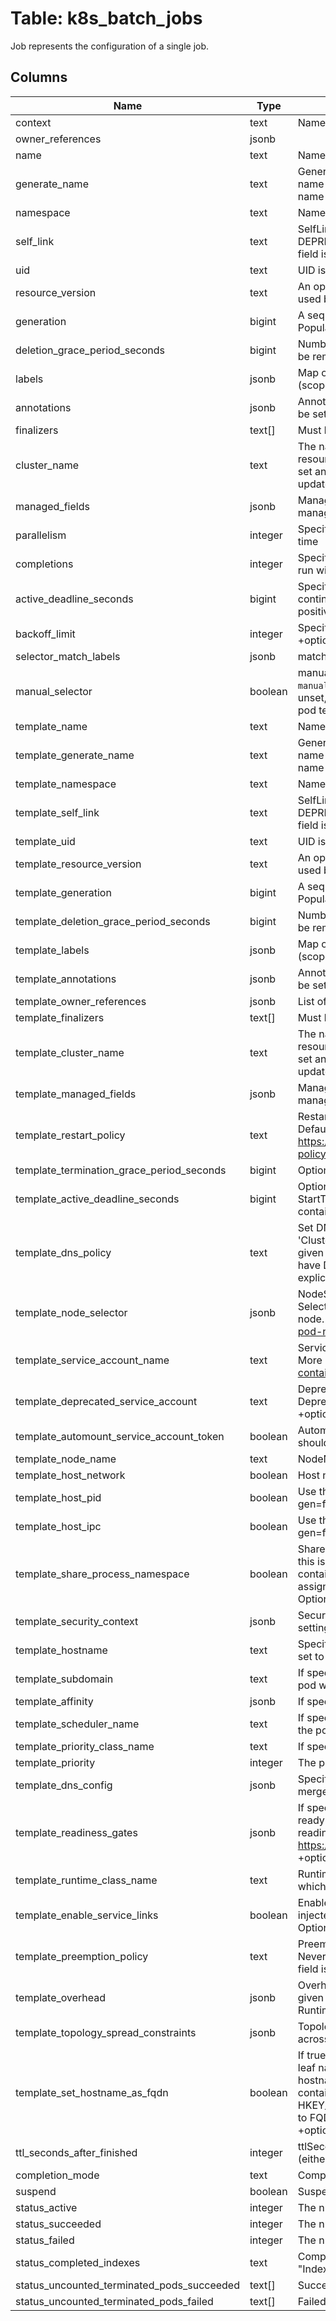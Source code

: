 
# Table: k8s_batch_jobs
Job represents the configuration of a single job.
## Columns
| Name        | Type           | Description  |
| ------------- | ------------- | -----  |
|context|text|Name of the context from k8s configuration.|
|owner_references|jsonb||
|name|text|Name must be unique within a namespace|
|generate_name|text|GenerateName is an optional prefix, used by the server, to generate a unique name ONLY IF the Name field has not been provided. If this field is used, the name returned to the client will be different than the name passed|
|namespace|text|Namespace defines the space within which each name must be unique|
|self_link|text|SelfLink is a URL representing this object. Populated by the system. Read-only.  DEPRECATED Kubernetes will stop propagating this field in 1.20 release and the field is planned to be removed in 1.21 release. +optional|
|uid|text|UID is the unique in time and space value for this object|
|resource_version|text|An opaque value that represents the internal version of this object that can be used by clients to determine when objects have changed|
|generation|bigint|A sequence number representing a specific generation of the desired state. Populated by the system|
|deletion_grace_period_seconds|bigint|Number of seconds allowed for this object to gracefully terminate before it will be removed from the system|
|labels|jsonb|Map of string keys and values that can be used to organize and categorize (scope and select) objects|
|annotations|jsonb|Annotations is an unstructured key value map stored with a resource that may be set by external tools to store and retrieve arbitrary metadata|
|finalizers|text[]|Must be empty before the object is deleted from the registry|
|cluster_name|text|The name of the cluster which the object belongs to. This is used to distinguish resources with same name and namespace in different clusters. This field is not set anywhere right now and apiserver is going to ignore it if set in create or update request. +optional|
|managed_fields|jsonb|ManagedFields maps workflow-id and version to the set of fields that are managed by that workflow|
|parallelism|integer|Specifies the maximum desired number of pods the job should run at any given time|
|completions|integer|Specifies the desired number of successfully finished pods the job should be run with|
|active_deadline_seconds|bigint|Specifies the duration in seconds relative to the startTime that the job may be continuously active before the system tries to terminate it; value must be positive integer|
|backoff_limit|integer|Specifies the number of retries before marking this job failed. Defaults to 6 +optional|
|selector_match_labels|jsonb|matchLabels is a map of {key,value} pairs|
|manual_selector|boolean|manualSelector controls generation of pod labels and pod selectors. Leave `manualSelector` unset unless you are certain what you are doing. When false or unset, the system pick labels unique to this job and appends those labels to the pod template|
|template_name|text|Name must be unique within a namespace|
|template_generate_name|text|GenerateName is an optional prefix, used by the server, to generate a unique name ONLY IF the Name field has not been provided. If this field is used, the name returned to the client will be different than the name passed|
|template_namespace|text|Namespace defines the space within which each name must be unique|
|template_self_link|text|SelfLink is a URL representing this object. Populated by the system. Read-only.  DEPRECATED Kubernetes will stop propagating this field in 1.20 release and the field is planned to be removed in 1.21 release. +optional|
|template_uid|text|UID is the unique in time and space value for this object|
|template_resource_version|text|An opaque value that represents the internal version of this object that can be used by clients to determine when objects have changed|
|template_generation|bigint|A sequence number representing a specific generation of the desired state. Populated by the system|
|template_deletion_grace_period_seconds|bigint|Number of seconds allowed for this object to gracefully terminate before it will be removed from the system|
|template_labels|jsonb|Map of string keys and values that can be used to organize and categorize (scope and select) objects|
|template_annotations|jsonb|Annotations is an unstructured key value map stored with a resource that may be set by external tools to store and retrieve arbitrary metadata|
|template_owner_references|jsonb|List of objects depended by this object|
|template_finalizers|text[]|Must be empty before the object is deleted from the registry|
|template_cluster_name|text|The name of the cluster which the object belongs to. This is used to distinguish resources with same name and namespace in different clusters. This field is not set anywhere right now and apiserver is going to ignore it if set in create or update request. +optional|
|template_managed_fields|jsonb|ManagedFields maps workflow-id and version to the set of fields that are managed by that workflow|
|template_restart_policy|text|Restart policy for all containers within the pod. One of Always, OnFailure, Never. Default to Always. More info: https://kubernetes.io/docs/concepts/workloads/pods/pod-lifecycle/#restart-policy +optional|
|template_termination_grace_period_seconds|bigint|Optional duration in seconds the pod needs to terminate gracefully|
|template_active_deadline_seconds|bigint|Optional duration in seconds the pod may be active on the node relative to StartTime before the system will actively try to mark it failed and kill associated containers. Value must be a positive integer. +optional|
|template_dns_policy|text|Set DNS policy for the pod. Defaults to "ClusterFirst". Valid values are 'ClusterFirstWithHostNet', 'ClusterFirst', 'Default' or 'None'. DNS parameters given in DNSConfig will be merged with the policy selected with DNSPolicy. To have DNS options set along with hostNetwork, you have to specify DNS policy explicitly to 'ClusterFirstWithHostNet'. +optional|
|template_node_selector|jsonb|NodeSelector is a selector which must be true for the pod to fit on a node. Selector which must match a node's labels for the pod to be scheduled on that node. More info: https://kubernetes.io/docs/concepts/configuration/assign-pod-node/ +optional +mapType=atomic|
|template_service_account_name|text|ServiceAccountName is the name of the ServiceAccount to use to run this pod. More info: https://kubernetes.io/docs/tasks/configure-pod-container/configure-service-account/ +optional|
|template_deprecated_service_account|text|DeprecatedServiceAccount is a depreciated alias for ServiceAccountName. Deprecated: Use serviceAccountName instead. +k8s:conversion-gen=false +optional|
|template_automount_service_account_token|boolean|AutomountServiceAccountToken indicates whether a service account token should be automatically mounted. +optional|
|template_node_name|text|NodeName is a request to schedule this pod onto a specific node|
|template_host_network|boolean|Host networking requested for this pod|
|template_host_pid|boolean|Use the host's pid namespace. Optional: Default to false. +k8s:conversion-gen=false +optional|
|template_host_ipc|boolean|Use the host's ipc namespace. Optional: Default to false. +k8s:conversion-gen=false +optional|
|template_share_process_namespace|boolean|Share a single process namespace between all of the containers in a pod. When this is set containers will be able to view and signal processes from other containers in the same pod, and the first process in each container will not be assigned PID 1. HostPID and ShareProcessNamespace cannot both be set. Optional: Default to false. +k8s:conversion-gen=false +optional|
|template_security_context|jsonb|SecurityContext holds pod-level security attributes and common container settings. Optional: Defaults to empty|
|template_hostname|text|Specifies the hostname of the Pod If not specified, the pod's hostname will be set to a system-defined value. +optional|
|template_subdomain|text|If specified, the fully qualified Pod hostname will be "<hostname>.<subdomain>.<pod namespace>.svc.<cluster domain>". If not specified, the pod will not have a domainname at all. +optional|
|template_affinity|jsonb|If specified, the pod's scheduling constraints +optional|
|template_scheduler_name|text|If specified, the pod will be dispatched by specified scheduler. If not specified, the pod will be dispatched by default scheduler. +optional|
|template_priority_class_name|text|If specified, indicates the pod's priority|
|template_priority|integer|The priority value|
|template_dns_config|jsonb|Specifies the DNS parameters of a pod. Parameters specified here will be merged to the generated DNS configuration based on DNSPolicy. +optional|
|template_readiness_gates|jsonb|If specified, all readiness gates will be evaluated for pod readiness. A pod is ready when all its containers are ready AND all conditions specified in the readiness gates have status equal to "True" More info: https://git.k8s.io/enhancements/keps/sig-network/580-pod-readiness-gates +optional|
|template_runtime_class_name|text|RuntimeClassName refers to a RuntimeClass object in the node.k8s.io group, which should be used to run this pod|
|template_enable_service_links|boolean|EnableServiceLinks indicates whether information about services should be injected into pod's environment variables, matching the syntax of Docker links. Optional: Defaults to true. +optional|
|template_preemption_policy|text|PreemptionPolicy is the Policy for preempting pods with lower priority. One of Never, PreemptLowerPriority. Defaults to PreemptLowerPriority if unset. This field is beta-level, gated by the NonPreemptingPriority feature-gate. +optional|
|template_overhead|jsonb|Overhead represents the resource overhead associated with running a pod for a given RuntimeClass. This field will be autopopulated at admission time by the RuntimeClass admission controller|
|template_topology_spread_constraints|jsonb|TopologySpreadConstraints describes how a group of pods ought to spread across topology domains|
|template_set_hostname_as_fqdn|boolean|If true the pod's hostname will be configured as the pod's FQDN, rather than the leaf name (the default). In Linux containers, this means setting the FQDN in the hostname field of the kernel (the nodename field of struct utsname). In Windows containers, this means setting the registry value of hostname for the registry key HKEY_LOCAL_MACHINE\\SYSTEM\\CurrentControlSet\\Services\\Tcpip\\Parameters to FQDN. If a pod does not have FQDN, this has no effect. Default to false. +optional|
|ttl_seconds_after_finished|integer|ttlSecondsAfterFinished limits the lifetime of a Job that has finished execution (either Complete or Failed)|
|completion_mode|text|CompletionMode specifies how Pod completions are tracked|
|suspend|boolean|Suspend specifies whether the Job controller should create Pods or not|
|status_active|integer|The number of actively running pods. +optional|
|status_succeeded|integer|The number of pods which reached phase Succeeded. +optional|
|status_failed|integer|The number of pods which reached phase Failed. +optional|
|status_completed_indexes|text|CompletedIndexes holds the completed indexes when .spec.completionMode = "Indexed" in a text format|
|status_uncounted_terminated_pods_succeeded|text[]|Succeeded holds UIDs of succeeded Pods. +listType=set +optional|
|status_uncounted_terminated_pods_failed|text[]|Failed holds UIDs of failed Pods. +listType=set +optional|
